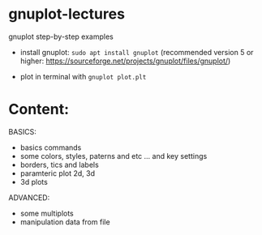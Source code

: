 # gnuplot-lectures
gnuplot step-by-step examples

* install gnuplot: `sudo apt install gnuplot` (recommended version 5 or higher: https://sourceforge.net/projects/gnuplot/files/gnuplot/)

* plot in terminal with `gnuplot plot.plt`

# Content:

BASICS:
* basics commands 
* some colors, styles, paterns and etc  ... and key settings
* borders, tics and labels
* paramteric plot 2d, 3d
* 3d plots

ADVANCED:
* some multiplots
* manipulation data from file


